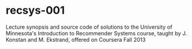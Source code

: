 recsys-001
==========

Lecture synopsis and source code of solutions to the University of Minnesota's Introduction to Recommender Systems course, taught by J. Konstan and M. Ekstrand, offered on Coursera Fall 2013

